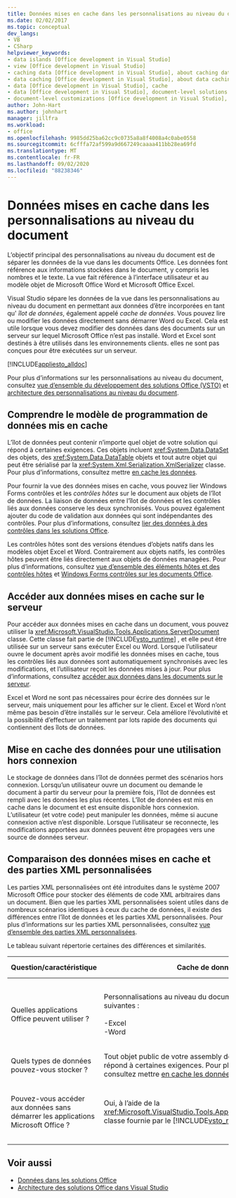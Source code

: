 ```yaml
---
title: Données mises en cache dans les personnalisations au niveau du document
ms.date: 02/02/2017
ms.topic: conceptual
dev_langs:
- VB
- CSharp
helpviewer_keywords:
- data islands [Office development in Visual Studio]
- view [Office development in Visual Studio]
- caching data [Office development in Visual Studio], about caching data
- data caching [Office development in Visual Studio], about data caching
- data [Office development in Visual Studio], cache
- data [Office development in Visual Studio], document-level solutions
- document-level customizations [Office development in Visual Studio], data model
author: John-Hart
ms.author: johnhart
manager: jillfra
ms.workload:
- office
ms.openlocfilehash: 9985dd25ba62cc9c0735a8a8f4008a4c0abe0558
ms.sourcegitcommit: 6cfffa72af599a9d667249caaaa411bb28ea69fd
ms.translationtype: MT
ms.contentlocale: fr-FR
ms.lasthandoff: 09/02/2020
ms.locfileid: "88238346"
---
```

# <a name="cached-data-in-document-level-customizations"></a>Données mises en cache dans les personnalisations au niveau du document
  L’objectif principal des personnalisations au niveau du document est de séparer les données de la vue dans les documents Office. Les données font référence aux informations stockées dans le document, y compris les nombres et le texte. La vue fait référence à l’interface utilisateur et au modèle objet de Microsoft Office Word et Microsoft Office Excel.

 Visual Studio sépare les données de la vue dans les personnalisations au niveau du document en permettant aux données d’être incorporées en tant qu' *îlot de données*, également appelé *cache de données*. Vous pouvez lire ou modifier les données directement sans démarrer Word ou Excel. Cela est utile lorsque vous devez modifier des données dans des documents sur un serveur sur lequel Microsoft Office n’est pas installé. Word et Excel sont destinés à être utilisés dans les environnements clients. elles ne sont pas conçues pour être exécutées sur un serveur.

 [!INCLUDE[appliesto_alldoc](../vsto/includes/appliesto-alldoc-md.md)]

 Pour plus d’informations sur les personnalisations au niveau du document, consultez [vue d’ensemble du développement des solutions Office &#40;VSTO&#41;](../vsto/office-solutions-development-overview-vsto.md) et [architecture des personnalisations au niveau du document](../vsto/architecture-of-document-level-customizations.md).

## <a name="understand-the-cached-data-programming-model"></a>Comprendre le modèle de programmation de données mis en cache
 L’îlot de données peut contenir n’importe quel objet de votre solution qui répond à certaines exigences. Ces objets incluent <xref:System.Data.DataSet> des objets, des <xref:System.Data.DataTable> objets et tout autre objet qui peut être sérialisé par la <xref:System.Xml.Serialization.XmlSerializer> classe. Pour plus d’informations, consultez mettre [en cache les données](../vsto/caching-data.md).

 Pour fournir la vue des données mises en cache, vous pouvez lier Windows Forms contrôles et les *contrôles hôtes* sur le document aux objets de l’îlot de données. La liaison de données entre l’îlot de données et les contrôles liés aux données conserve les deux synchronisés. Vous pouvez également ajouter du code de validation aux données qui sont indépendantes des contrôles. Pour plus d’informations, consultez [lier des données à des contrôles dans les solutions Office](../vsto/binding-data-to-controls-in-office-solutions.md).

 Les contrôles hôtes sont des versions étendues d’objets natifs dans les modèles objet Excel et Word. Contrairement aux objets natifs, les contrôles hôtes peuvent être liés directement aux objets de données managées. Pour plus d’informations, consultez [vue d’ensemble des éléments hôtes et des contrôles hôtes](../vsto/host-items-and-host-controls-overview.md) et [Windows Forms contrôles sur les documents Office](../vsto/windows-forms-controls-on-office-documents-overview.md).

## <a name="access-cached-data-on-the-server"></a>Accéder aux données mises en cache sur le serveur
 Pour accéder aux données mises en cache dans un document, vous pouvez utiliser la <xref:Microsoft.VisualStudio.Tools.Applications.ServerDocument> classe. Cette classe fait partie de [!INCLUDE[vsto_runtime](../vsto/includes/vsto-runtime-md.md)] , et elle peut être utilisée sur un serveur sans exécuter Excel ou Word. Lorsque l’utilisateur ouvre le document après avoir modifié les données mises en cache, tous les contrôles liés aux données sont automatiquement synchronisés avec les modifications, et l’utilisateur reçoit les données mises à jour. Pour plus d’informations, consultez [accéder aux données dans les documents sur le serveur](../vsto/accessing-data-in-documents-on-the-server.md).

 Excel et Word ne sont pas nécessaires pour écrire des données sur le serveur, mais uniquement pour les afficher sur le client. Excel et Word n’ont même pas besoin d’être installés sur le serveur. Cela améliore l’évolutivité et la possibilité d’effectuer un traitement par lots rapide des documents qui contiennent des îlots de données.

## <a name="data-caching-for-offline-use"></a>Mise en cache des données pour une utilisation hors connexion
 Le stockage de données dans l’îlot de données permet des scénarios hors connexion. Lorsqu’un utilisateur ouvre un document ou demande le document à partir du serveur pour la première fois, l’îlot de données est rempli avec les données les plus récentes. L’îlot de données est mis en cache dans le document et est ensuite disponible hors connexion. L’utilisateur (et votre code) peut manipuler les données, même si aucune connexion active n’est disponible. Lorsque l’utilisateur se reconnecte, les modifications apportées aux données peuvent être propagées vers une source de données serveur.

## <a name="cached-data-and-custom-xml-parts-compared"></a>Comparaison des données mises en cache et des parties XML personnalisées
 Les parties XML personnalisées ont été introduites dans le système 2007 Microsoft Office pour stocker des éléments de code XML arbitraires dans un document. Bien que les parties XML personnalisées soient utiles dans de nombreux scénarios identiques à ceux du cache de données, il existe des différences entre l’îlot de données et les parties XML personnalisées. Pour plus d’informations sur les parties XML personnalisées, consultez [vue d’ensemble des parties XML personnalisées](../vsto/custom-xml-parts-overview.md).

 Le tableau suivant répertorie certaines des différences et similarités.

|Question/caractéristique|Cache de données|Parties XML personnalisées|
|-|----------------|----------------------|
|Quelles applications Office peuvent utiliser ?|Personnalisations au niveau du document pour les applications suivantes :<br /><br /> -Excel<br />-Word|Solutions au niveau du document et au niveau de l’application pour les applications suivantes :<br /><br /> -Excel<br />-PowerPoint<br />-Word|
|Quels types de données pouvez-vous stocker ?|Tout objet public de votre assembly de personnalisation qui répond à certaines exigences. Pour plus d’informations, consultez mettre [en cache les données](../vsto/caching-data.md).|Toutes les données XML.|
|Pouvez-vous accéder aux données sans démarrer les applications Microsoft Office ?|Oui, à l’aide de la <xref:Microsoft.VisualStudio.Tools.Applications.ServerDocument> classe fournie par le [!INCLUDE[vsto_runtime](../vsto/includes/vsto-runtime-md.md)] .|Oui, en utilisant des classes dans l' <xref:System.IO.Packaging> espace de noms, ou en utilisant le kit de développement logiciel (SDK) Open XML format.|

## <a name="see-also"></a>Voir aussi
- [Données dans les solutions Office](../vsto/data-in-office-solutions.md)
- [Architecture des solutions Office dans Visual Studio](../vsto/architecture-of-office-solutions-in-visual-studio.md)
